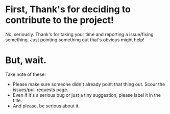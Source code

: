 # First, Thank's for deciding to contribute to the project!

No, seriously. Thank's for taking your time and reporting a issue/fixing something.
Just pointing something out that's obvious might help!

# But, wait.

Take note of these:
  - Please make sure someone didn't already point that thing out. Scour the issues/pull requests page.
  - Even if it's a serious bug or just a tiny suggestion, please label it in the title.
  - And please, be serious about it.
